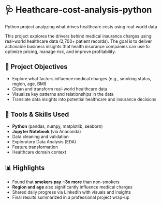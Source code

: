 # 🩺 Heathcare-cost-analysis-python
Python project analyzing what drives healthcare costs using real-world data

This project explores the drivers behind medical insurance charges using real-world healthcare data (2,700+ patient records). The goal is to deliver actionable business insights that health insurance companies can use to optimize pricing, manage risk, and improve profitability.

## 📌 Project Objectives

- Explore what factors influence medical charges (e.g., smoking status, region, age, BMI)
- Clean and transform real-world healthcare data
- Visualize key patterns and relationships in the data
- Translate data insights into potential healthcare and insurance decisions

## 🔧 Tools & Skills Used

- **Python** (pandas, numpy, matplotlib, seaborn)
- **Jupyter Notebook** (via Anaconda)
- Data cleaning and validation
- Exploratory Data Analysis (EDA)
- Feature transformation
- Healthcare domain context

## 📊 Highlights

- Found that **smokers pay ~3x more** than non-smokers
- **Region and age** also significantly influence medical charges
- Shared daily progress via LinkedIn with visuals and insights
- Final results summarized in a professional project wrap-up


